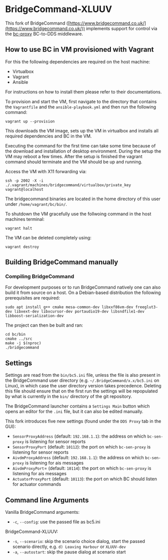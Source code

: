 # BridgeCommand-XLUUV

This fork of BridgeCommand ([https://www.bridgecommand.co.uk/](https://www.bridgecommand.co.uk/)) implements support for control via the [bc-proxy](../../vms/utils/dds/README.md) BC-to-DDS middleware.

## How to use BC in VM provisioned with Vagrant

For this the following dependencies are required on the host machine:

- Virtualbox
- Vagrant
- Ansible

For instructions on how to install them please refer to their documentations.

To provision and start the VM, first navigate to the directory that contains the `Vagrantfile` and the `ansible-playbook.yml` and then run the following command:
```
vagrant up --provision
```
This downloads the VM image, sets up the VM in virtualbox and installs all required dependencies and BC in the VM.

Executing the command for the first time can take some time because of the download and installation of desktop environment.
During the setup the VM may reboot a few times.
After the setup is finished the vagrant command should terminate and the VM should be up and running.

Access the VM with X11 forwarding via:
```
ssh -p 2002 -X -i ./.vagrant/machines/bridgecommand/virtualbox/private_key vagrant@localhost
```

The bridgecommand binaries are located in the home directory of this user under `/home/vagrant/bc/bin/`.

To shutdown the VM gracefully use the follwoing command in the host machines terminal:
```
vagrant halt
```

The VM can be deleted completely using:
```
vagrant destroy
```

## Building BridgeCommand manually

### Compiling BridgeCommand

For development purposes or to run BridgeCommand natively one can also build it from source on a host. On a Debian-based distribution the following prerequisites are required:

```
sudo apt install g++ cmake mesa-common-dev libxxf86vm-dev freeglut3-dev libxext-dev libxcursor-dev portaudio19-dev libsndfile1-dev libboost-serialization-dev
```

The project can then be built and ran:

```
cd bc/bin
cmake ../src
make -j $(nproc)
./bridgecommand
```

## Settings

Settings are read from the `bin/bc5.ini` file, unless the file is also present in the BridgeCommand user directory (e.g. `~/.BridgeCommand/x.x/bc5.ini` on Linux), in which case the user directory version takes precedence. Deleting this file should ensure that on the first run the settings will be repopulated by what is currently in the `bin/` directory of the git repository.

The BridgeCommand launcher contains a `Settings Main` button which opens an editor for the `.ini` file, but it can also be edited manually.

This fork introduces five new settings (found under the `DDS Proxy` tab in the GUI):

- `SensorProxyAddress` (default: `192.168.1.1`): the address on which `bc-sen-proxy` is listening for sensor reports
- `SensorProxyPort` (default: `10112`): the port on which `bc-sen-proxy` is listening for sensor reports
- `AivdmProxyAddress` (default: `192.168.1.1`): the address on which `bc-sen-proxy` is listening for ais messages
- `AivdmProxyPort`= (default: `10114`): the port on which `bc-sen-proxy` is listening for ais messages
- `ActuatorProxyPort` (default: `10113`): the port on which BC should listen for actuator commands

## Command line Arguments

Vanilla BridgeCommand arguments:
- `-c`, `--config`: use the passed file as bc5.ini

BridgeCommand-XLUUV:

- `-s`, `--scenario`: skip the scenario choice dialog, start the passed scenario directly, e.g. `d) Leaving Harbour` or `XLUUV-dev`
- `-a`, `--autostart`: skip the pause dialog at scenario start